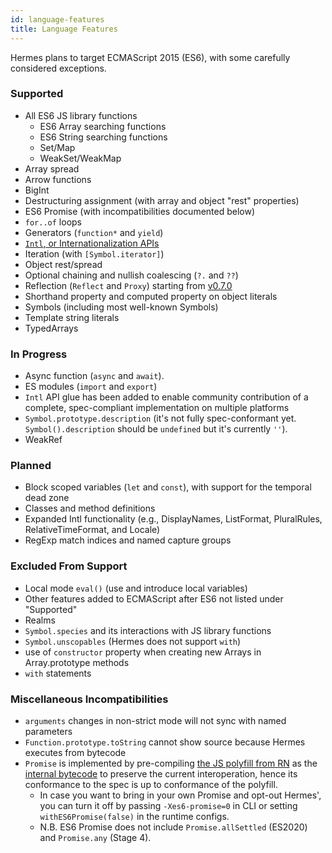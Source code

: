 ```yaml
---
id: language-features
title: Language Features
---
```


Hermes plans to target ECMAScript 2015 (ES6), with some carefully considered exceptions.

### Supported

- All ES6 JS library functions
  - ES6 Array searching functions
  - ES6 String searching functions
  - Set/Map
  - WeakSet/WeakMap
- Array spread
- Arrow functions
- BigInt
- Destructuring assignment (with array and object "rest" properties)
- ES6 Promise (with incompatibilities documented below)
- `for..of` loops
- Generators (`function*` and `yield`)
- [`Intl`, or Internationalization APIs](IntlAPIs.md)
- Iteration (with `[Symbol.iterator]`)
- Object rest/spread
- Optional chaining and nullish coalescing (`?.` and `??`)
- Reflection (`Reflect` and `Proxy`) starting from [v0.7.0](https://github.com/facebook/hermes/releases/tag/v0.7.0)
- Shorthand property and computed property on object literals
- Symbols (including most well-known Symbols)
- Template string literals
- TypedArrays

### In Progress

- Async function (`async` and `await`).
- ES modules (`import` and `export`)
- `Intl` API glue has been added to enable community contribution of a complete, spec-compliant implementation on multiple platforms
- `Symbol.prototype.description` (it's not fully spec-conformant yet. `Symbol().description` should be `undefined` but it's currently `''`).
- WeakRef

### Planned
- Block scoped variables (`let` and `const`), with support for the temporal dead zone
- Classes and method definitions
- Expanded Intl functionality (e.g., DisplayNames, ListFormat, PluralRules, RelativeTimeFormat, and Locale)
- RegExp match indices and named capture groups

### Excluded From Support

- Local mode `eval()` (use and introduce local variables)
- Other features added to ECMAScript after ES6 not listed under "Supported"
- Realms
- `Symbol.species` and its interactions with JS library functions
- `Symbol.unscopables` (Hermes does not support `with`)
- use of `constructor` property when creating new Arrays in Array.prototype methods
- `with` statements

### Miscellaneous Incompatibilities

- `arguments` changes in non-strict mode will not sync with named parameters
- `Function.prototype.toString` cannot show source because Hermes executes from bytecode
- `Promise` is implemented by pre-compiling [the JS polyfill from RN](https://github.com/facebook/react-native/blob/HEAD/packages/react-native/Libraries/Promise.js) as the [internal bytecode](https://github.com/facebook/hermes/blob/HEAD/lib/InternalBytecode/Promise.js) to preserve the current interoperation, hence its conformance to the spec is up to conformance of the polyfill.
  - In case you want to bring in your own Promise and opt-out Hermes', you can turn it off by passing `-Xes6-promise=0` in CLI or setting `withES6Promise(false)` in the runtime configs.
  - N.B. ES6 Promise does not include `Promise.allSettled` (ES2020) and `Promise.any` (Stage 4).
